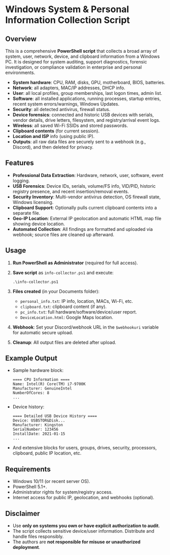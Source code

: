 # Windows System & Personal Information Collection Script

## Overview

This is a comprehensive **PowerShell script** that collects a broad array of system, user, network, device, and clipboard information from a Windows PC. It is designed for system auditing, support diagnostics, forensic investigation, or compliance validation in enterprise and personal environments.

- **System hardware**: CPU, RAM, disks, GPU, motherboard, BIOS, batteries.
- **Network**: all adapters, MAC/IP addresses, DHCP info.
- **User**: all local profiles, group memberships, last logon times, admin list.
- **Software**: all installed applications, running processes, startup entries, recent system errors/warnings, Windows Updates.
- **Security**: all detected antivirus, firewall status.
- **Device forensics**: connected and historic USB devices with serials, vendor details, drive letters, filesystem, and registry/arrival event logs.
- **Wireless**: all saved Wi-Fi SSIDs and stored passwords.
- **Clipboard contents** (for current session).
- **Location and ISP** info (using public IP).
- **Outputs**: all raw data files are securely sent to a webhook (e.g., Discord), and then deleted for privacy.

## Features

- **Professional Data Extraction**: Hardware, network, user, software, event logging.
- **USB Forensics**: Device IDs, serials, volume/FS info, VID/PID, historic registry presence, and recent insertion/removal events.
- **Security Inventory**: Multi-vendor antivirus detection, OS firewall state, Windows licensing.
- **Clipboard Support**: Optionally pulls current clipboard contents into a separate file.
- **Geo-IP Location**: External IP geolocation and automatic HTML map file showing device location.
- **Automated Collection**: All findings are formatted and uploaded via webhook; source files are cleaned up afterward.

## Usage

1. **Run PowerShell as Administrator** (required for full access).
2. **Save script** as `info-collector.ps1` and execute:
    ```
    .\info-collector.ps1
    ```
3. **Files created** (in your Documents folder):
    - `personal_info.txt`: IP info, location, MACs, Wi-Fi, etc.
    - `clipboard.txt`: clipboard content (if any).
    - `pc_info.txt`: full hardware/software/device/user report.
    - `DeviceLocation.html`: Google Maps location.

4. **Webhook**: Set your Discord/webhook URL in the `$webhookuri` variable for automatic secure upload.

5. **Cleanup**: All output files are deleted after upload.

## Example Output

- Sample hardware block:
    ```
    ==== CPU Information ====
    Name: Intel(R) Core(TM) i7-9700K
    Manufacturer: GenuineIntel
    NumberOfCores: 8
    ...
    ```
- Device history:
    ```
    ==== Detailed USB Device History ====
    Device: USBSTOR&Disk...
    Manufacturer: Kingston
    SerialNumber: 123456
    InstallDate: 2021-01-15
    ...
    ```

- And extensive blocks for users, groups, drives, security, processors, clipboard, public IP location, etc.

## Requirements

- Windows 10/11 (or recent server OS).
- PowerShell 5.1+.
- Administrator rights for system/registry access.
- Internet access for public IP, geolocation, and webhooks (optional).

## Disclaimer

- Use **only on systems you own or have explicit authorization to audit**.
- The script collects sensitive device/user information. Distribute and handle files responsibly.
- The authors are **not responsible for misuse or unauthorized deployment**.

